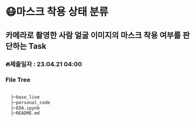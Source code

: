 # 😷마스크 착용 상태 분류

## 카메라로 촬영한 사람 얼굴 이미지의 마스크 착용 여부를 판단하는 Task

### 🔥제출일자 : 23.04.21 04:00

### File Tree

```bash

  ├─base_line
  ├─personal_code
  ├─EDA.ipynb
  ├─README.md

``` 